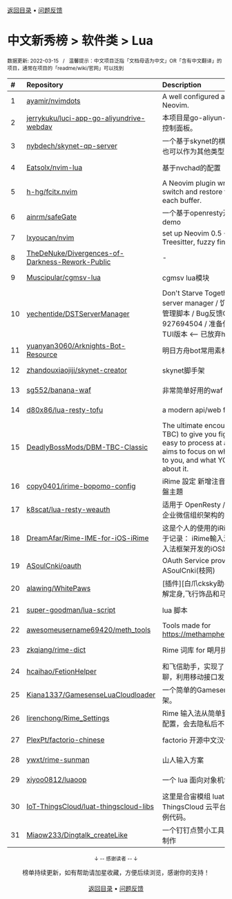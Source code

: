 <a href="https://github.com/GrowingGit/GitHub-Chinese-Top-Charts#github中文排行榜">返回目录</a> • <a href="/content/docs/feedback.md">问题反馈</a>

# 中文新秀榜 > 软件类 > Lua
<sub>数据更新: 2022-03-15&nbsp;&nbsp;&nbsp;/&nbsp;&nbsp;&nbsp;温馨提示：中文项目泛指「文档母语为中文」OR「含有中文翻译」的项目，通常在项目的「readme/wiki/官网」可以找到</sub>

|#|Repository|Description|Stars|Updated|Created|
|:-|:-|:-|:-|:-|:-|
|1|[ayamir/nvimdots](https://github.com/ayamir/nvimdots)|A well configured and structured Neovim.|488|2022-03-11|2021-06-19|
|2|[jerrykuku/luci-app-go-aliyundrive-webdav](https://github.com/jerrykuku/luci-app-go-aliyundrive-webdav)|本项目是go-aliyun-webdav 的Luci 控制面板。|42|2021-11-10|2021-10-08|
|3|[nybdech/skynet-qp-server](https://github.com/nybdech/skynet-qp-server)|一个基于skynet的棋牌游戏服务端，也可以作为其他类型的游戏服务端|27|2021-09-23|2021-09-15|
|4|[Eatsolx/nvim-lua](https://github.com/Eatsolx/nvim-lua)|基于nvchad的配置|21|2022-03-12|2021-10-02|
|5|[h-hg/fcitx.nvim](https://github.com/h-hg/fcitx.nvim)|A Neovim plugin writing in Lua to switch and restore fcitx state for each buffer.|20|2021-12-11|2021-09-19|
|6|[ainrm/safeGate](https://github.com/ainrm/safeGate)|一个基于openresty开发的安全网关demo|18|2022-03-03|2022-02-11|
|7|[lxyoucan/nvim](https://github.com/lxyoucan/nvim)|set up Neovim 0.5 +(LSP, Treesitter, fuzzy finder, etc)|17|2021-12-06|2021-09-16|
|8|[TheDeNuke/Divergences-of-Darkness-Rework-Public](https://github.com/TheDeNuke/Divergences-of-Darkness-Rework-Public)|-|14|2022-02-19|2021-06-19|
|9|[Muscipular/cgmsv-lua](https://github.com/Muscipular/cgmsv-lua)|cgmsv lua模块|13|2022-03-13|2021-06-30|
|10|[yechentide/DSTServerManager](https://github.com/yechentide/DSTServerManager)|Don't Starve Together dedicated server manager / 饥荒傻瓜式服务器管理脚本 / Bug反馈QQ群927694504 / 准备使用Go语言写个TUI版本 <-- 已放弃hh|11|2022-03-09|2021-11-27|
|11|[yuanyan3060/Arknights-Bot-Resource](https://github.com/yuanyan3060/Arknights-Bot-Resource)|明日方舟bot常用素材|10|2022-03-11|2021-11-28|
|12|[zhandouxiaojiji/skynet-creator](https://github.com/zhandouxiaojiji/skynet-creator)|skynet脚手架|9|2022-02-13|2022-01-22|
|13|[sg552/banana-waf](https://github.com/sg552/banana-waf)|非常简单好用的waf|9|2021-10-26|2021-10-26|
|14|[d80x86/lua-resty-tofu](https://github.com/d80x86/lua-resty-tofu)|a modern api/web framework|9|2022-03-13|2021-08-23|
|15|[DeadlyBossMods/DBM-TBC-Classic](https://github.com/DeadlyBossMods/DBM-TBC-Classic)|The ultimate encounter helper (for TBC) to give you fight info that's easy to process at a glance. DBM aims to focus on what's happening to you, and what YOU need to do about it.|9|2022-03-14|2021-04-01|
|16|[copy0401/irime-bopomo-config](https://github.com/copy0401/irime-bopomo-config)|iRime 設定 新增注音輸入法 及 注音鍵盤主題|8|2022-03-13|2021-09-20|
|17|[k8scat/lua-resty-weauth](https://github.com/k8scat/lua-resty-weauth)|适用于 OpenResty / ngx_lua 的基于企业微信组织架构的登录认证|8|2021-11-24|2021-08-08|
|18|[DreamAfar/Rime-IME-for-iOS-iRime](https://github.com/DreamAfar/Rime-IME-for-iOS-iRime)|这是个人的使用的iRime仓库，主要用于记录： iRime輸入法-   基于Rime输入法框架开发的iOS端Rime输入法|8|2022-03-04|2021-07-02|
|19|[ASoulCnki/oauth](https://github.com/ASoulCnki/oauth)|OAuth Service provide by ASoulCnki(枝网)|7|2021-12-30|2021-11-29|
|20|[alawing/WhitePaws](https://github.com/alawing/WhitePaws)|[插件][白爪cksky助手]熊猫一键,自动解定身,飞行饰品和马鞭,回能回蓝监控|6|2022-02-28|2021-09-14|
|21|[super-goodman/lua-script](https://github.com/super-goodman/lua-script)|lua 脚本|5|2021-11-25|2021-08-06|
|22|[awesomeusername69420/meth_tools](https://github.com/awesomeusername69420/meth_tools)|Tools made for https://methamphetamine.solutions/|5|2022-03-07|2021-06-07|
|23|[zkqiang/rime-dict](https://github.com/zkqiang/rime-dict)|Rime 词库 for 朙月拼音，700 万词条|5|2021-11-15|2021-06-03|
|24|[hcaihao/FetionHelper](https://github.com/hcaihao/FetionHelper)|和飞信助手，实现了发送消息/图片/群聊，利用移动接口发送短信等。|5|2021-12-13|2021-05-15|
|25|[Kiana1337/GamesenseLuaCloudloader](https://github.com/Kiana1337/GamesenseLuaCloudloader)|一个简单的Gamesense Lua云加载框架。|5|2021-11-18|2021-05-13|
|26|[lirenchong/Rime_Settings](https://github.com/lirenchong/Rime_Settings)|Rime 输入法从简单到复杂的一套自用配置，会去隐私后不定时更新|4|2022-02-07|2022-02-05|
|27|[PlexPt/factorio-chinese](https://github.com/PlexPt/factorio-chinese)|factorio 开源中文汉化语言包|4|2022-03-06|2022-01-14|
|28|[ywxt/rime-sunman](https://github.com/ywxt/rime-sunman)|山人输入方案|4|2021-10-07|2021-08-10|
|29|[xiyoo0812/luaoop](https://github.com/xiyoo0812/luaoop)|一个 lua 面向对象机制的实现。|4|2022-02-23|2021-04-22|
|30|[IoT-ThingsCloud/luat-thingscloud-libs](https://github.com/IoT-ThingsCloud/luat-thingscloud-libs)|这里是合宙模组 luat 方式接入 ThingsCloud 云平台的 lib 库，以及示例代码。|3|2022-01-09|2022-01-09|
|31|[Miaow233/Dingtalk_createLike](https://github.com/Miaow233/Dingtalk_createLike)|一个钉钉点赞小工具，使用FusionApp制作|3|2022-01-22|2021-09-05|

<div align="center">
    <p><sub>↓ -- 感谢读者 -- ↓</sub></p>
    榜单持续更新，如有帮助请加星收藏，方便后续浏览，感谢你的支持！
</div>

<br/>

<div align="center"><a href="https://github.com/GrowingGit/GitHub-Chinese-Top-Charts#github中文排行榜">返回目录</a> • <a href="/content/docs/feedback.md">问题反馈</a></div>
